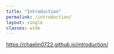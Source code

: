 ```yaml
---
title: "Introduction"
permalink: /introduction/
layout: single
classes: wide
---
```



https://chaelin0722.github.io/introduction/
